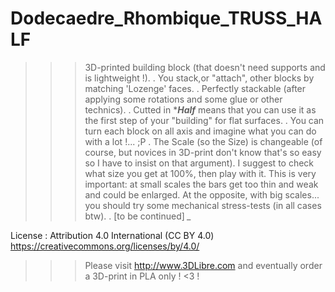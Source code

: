 # Dodecaedre_Rhombique_TRUSS_HALF
>>> 3D-printed building block (that doesn't need supports and is lightweight !). 
  . You stack,or "attach", other blocks by matching 'Lozenge' faces.
  . Perfectly stackable (after applying some rotations and some glue or other technics).
  . Cutted in ****Half*** means that you can use it as the first step of your "building" for flat surfaces.
  . You can turn each block on all axis and imagine what you can do with a lot !... ;P
  . The Scale (so the Size) is changeable (of course, but novices in 3D-print don't know that's so easy so I have to insist on that argument). I suggest to check what size you get at 100%, then play with it. This is very important: at small scales the bars get too thin and weak and could be enlarged. At the opposite, with big scales... you should try some mechanical stress-tests (in all cases btw).
  . [to be continued] *_*
  
License : Attribution 4.0 International (CC BY 4.0)  https://creativecommons.org/licenses/by/4.0/

>>> Please visit http://www.3DLibre.com and eventually order a 3D-print in PLA only ! <3 !
